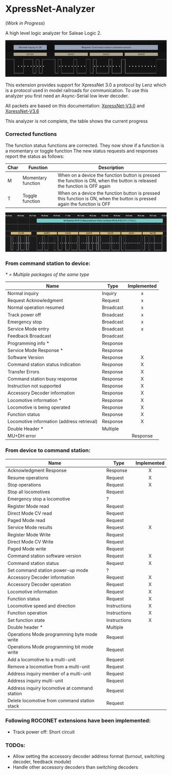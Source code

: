   # XpressNet-Analyzer

(_Work in Progress_)

A high level logic analyzer for Saleae Logic 2.

![Picture of the analyzer](https://raw.githubusercontent.com/SE7-KN8/XpressNet-Analyzer/master/.github/img.png)

This extension provides support for XpressNet 3.0 a protocol by Lenz which is a protocol used in model railroads for communication.
To use this analyzer you first need an Async-Serial low lever decoder.

All packets are based on this documentation: [XpressNet-V3.0](https://wiki.rocrail.net/lib/exe/fetch.php?media=xpressnet:xpressnet-v2.pdf) and [XpressNet-V3.6](https://wiki.rocrail.net/lib/exe/fetch.php?media=xpressnet:xpressnet-lan-usb-23151-v1.pdf)

This analyzer is not complete, the table shows the current progress

### Corrected functions
The function status functions are corrected. They now show if a function is a momentary or toggle function
The new status requests and responses report the status as follows:

|Char|Function|Description|
|----|--------|-----------|
|M|Momentary function|When on a device the function button is pressed the function is ON, when the button is released the function is OFF again|
|T|Toggle function|When on a device the function button is pressed this function is ON, when the button is pressed again the function is OFF|


![Picture of the analyzer](https://raw.githubusercontent.com/UtFryslan/XpressNet-Analyzer/master/.github/setfunctionstatus.png)

### From command station to device:
_* = Multiple packages of the same type_

|Name|Type|Implemented|
|----|----|:---------:|
|Normal inquiry|Inquiry|x|
|Request Acknowledgment|Request|x|
|Normal operation resumed|Broadcast|x|
|Track power off|Broadcast|x|
|Emergency stop|Broadcast|x|
|Service Mode entry|Broadcast|x|
|Feedback Broadcast|Broadcast||
|Programming info *|Response||
|Service Mode Response *|Response||
|Software Version|Response|X|
|Command station status indication|Response|X|
|Transfer Errors|Response|X|
|Command station busy response|Response|X|
|Instruction not supported|Response|X|
|Accessory Decoder information|Response|X|
|Locomotive information *|Response|X|
|Locomotive is being operated|Response|X|
|Function status|Response|X|
|Locomotive information (address retrieval)|Response|X|
|Double Header *|Multiple||
|MU+DH error||Response||



### From device to command station:
|Name|Type|Implemented|
|----|----|:---------:|
|Acknowledgment Response|Response|X|
|Resume operations|Request|X|
|Stop operations|Request|X|
|Stop all locomotives|Request||
|Emergency stop a locomotive|?||
|Register Mode read|Request||
|Direct Mode CV read|Request||
|Paged Mode read|Request||
|Service Mode results|Request|X|
|Register Mode Write|Request||
|Direct Mode CV Write|Request||
|Paged Mode write|Request||
|Command station software version|Request|X|
|Command station status|Request|X|
|Set command station power-up mode|?||
|Accessory Decoder information|Request|X|
|Accessory Decoder operation|Request|X|
|Locomotive information|Request|X|
|Function status|Request|X|
|Locomotive speed and direction|Instructions|X|
|Function operation|Instructions|X|
|Set function state|Instructions|X|
|Double header *|Multiple||
|Operations Mode programming byte mode write|Request||
|Operations Mode programming bit mode write|Request||
|Add a locomotive to a multi-unit|Request||
|Remove a locomotive from a multi-unit|Request||
|Address inquiry member of a multi-unit|Request||
|Address inquiry multi-unit|Request||
|Address inquiry locomotive at command station|Request||
|Delete locomotive from command station stack|Request||

### Following ROCONET extensions have been implemented:
 - Track power off: Short circuit


### TODOs:
 - Allow setting the accessory decoder address format (turnout, switching decoder, feedback module)
 - Handle other accessory decoders than switching decoders


